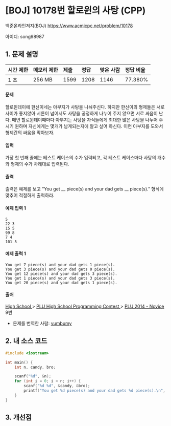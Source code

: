 # [BOJ] 10178번 할로윈의 사탕 (CPP)

백준온라인저지(BOJ) https://www.acmicpc.net/problem/10178

아이디: song98987



## 1. 문제 설명

| 시간 제한 | 메모리 제한 | 제출 | 정답 | 맞은 사람 | 정답 비율 |
| :-------- | :---------- | :--- | :--- | :-------- | :-------- |
| 1 초      | 256 MB      | 1599 | 1208 | 1146      | 77.380%   |

#### 문제

할로윈데이에 한신이네는 아부지가 사탕을 나눠주신다. 하지만 한신이의 형제들은 서로 사이가 좋지않아 서른이 넘어서도 사탕을 공정하게 나누어 주지 않으면 서로 싸움이 난다. 매년 할로윈데이때마다 아부지는 사탕을 자식들에게 최대한 많은 사탕을 나누어 주시기 원하며 자신에게는 몇개가 남게되는지에 알고 싶어 하신다. 이런 아부지를 도와서 형제간의 싸움을 막아보자.

#### 입력

가장 첫 번째 줄에는 테스트 케이스의 수가 입력되고, 각 테스트 케이스마다 사탕의 개수와 형제의 수가 차례대로 입력된다.

#### 출력

출력은 예제를 보고 ”You get __ piece(s) and your dad gets __ piece(s).” 형식에 맞추어 적절하게 출력하라.



#### 예제 입력 1

```
5
22 3
15 5
99 8
7 4
101 5
```

#### 예제 출력 1 

```
You get 7 piece(s) and your dad gets 1 piece(s).
You get 3 piece(s) and your dad gets 0 piece(s).
You get 12 piece(s) and your dad gets 3 piece(s).
You get 1 piece(s) and your dad gets 3 piece(s).
You get 20 piece(s) and your dad gets 1 piece(s).
```



#### 출처

[High School ](https://www.acmicpc.net/category/97)> [PLU High School Programming Contest ](https://www.acmicpc.net/category/96)> [PLU 2014 - Novice](https://www.acmicpc.net/category/detail/1275) 9번

- 문제를 번역한 사람: [vumbumy](https://www.acmicpc.net/user/vumbumy)



## 2. 내 소스 코드

```C++
#include <iostream>

int main() {
	int n, candy, bro;

	scanf("%d", &n);
	for (int i = 0; i < n; i++) {
		scanf("%d %d", &candy, &bro);
		printf("You get %d piece(s) and your dad gets %d piece(s).\n", candy / bro, candy%bro);
	}
}
```



## 3. 개선점

